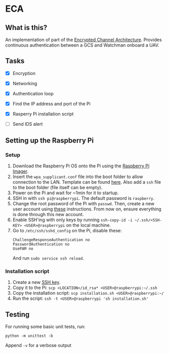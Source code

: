 # ECA

## What is this?

An implementation of part of the [Encrypted Channel Architecture](https://ieeexplore.ieee.org/document/7926571/).
Provides continuous authentication between a GCS and Watchman onboard a UAV.

## Tasks

- [x] Encryption

- [x] Networking

- [x] Authentication loop

- [x] Find the IP address and port of the Pi

- [x] Rasperry Pi installation script

- [ ] Send IDS alert

## Setting up the Raspberry Pi

### Setup

1. Download the Raspberry Pi OS onto the Pi using the [Raspberry Pi Imager](https://www.raspberrypi.org/downloads/).
2. Insert the `wpa_supplicant.conf` file into the boot folder to allow connection to the LAN.
   Template can be found [here](https://www.raspberrypi.org/documentation/configuration/wireless/headless.md).
   Also add a `ssh` file to the boot folder (file itself can be empty).
3. Power on the Pi and wait for ~1min for it to startup.
4. SSH in with `ssh pi@raspberrypi`.
   The default password is `raspberry`.
5. Change the root password of the Pi with `passwd`.
   Then, create a new user account using [these](https://www.raspberrypi.org/documentation/configuration/security.md) instructions.
   From now on, ensure everything is done through this new account.
6. Enable SSH'ing with only keys by running `ssh-copy-id -i ~/.ssh/<SSH-KEY> <USER>@raspberrypi` on the local machine.
7. Go to `/etc/ssh/sshd_config` on the Pi, disable these:
   ```
   ChallengeResponseAuthentication no
   PasswordAuthentication no
   UsePAM no
   ```
   And run `sudo service ssh reload`.

### Installation script

1. Create a new [SSH key](https://help.github.com/en/github/authenticating-to-github/generating-a-new-ssh-key-and-adding-it-to-the-ssh-agent#generating-a-new-ssh-key).
2. Copy it to the Pi: `scp <LOCATION>/id_rsa* <USER>@raspberrypi:~/.ssh`
3. Copy the installation script: `scp installation.sh <USER>@raspberrypi:~/`
4. Run the script: `ssh -t <USER>@raspberrypi 'sh installation.sh'`

## Testing

For running some basic unit tests, run:

```
python -m unittest -b
```

Append `-v` for a verbose output
